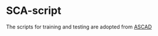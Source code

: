 # SCA-script

The scripts for training and testing are adopted from [ASCAD](https://github.com/ANSSI-FR/ASCAD)
